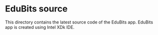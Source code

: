 # EduBits source
This directory contains the latest source code of the EduBits app. EduBits app is created using Intel XDk IDE.
